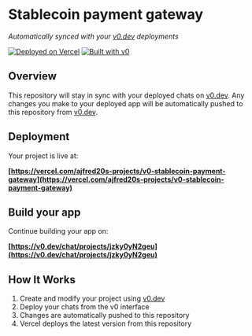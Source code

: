 # Stablecoin payment gateway

*Automatically synced with your [v0.dev](https://v0.dev) deployments*

[![Deployed on Vercel](https://img.shields.io/badge/Deployed%20on-Vercel-black?style=for-the-badge&logo=vercel)](https://vercel.com/ajfred20s-projects/v0-stablecoin-payment-gateway)
[![Built with v0](https://img.shields.io/badge/Built%20with-v0.dev-black?style=for-the-badge)](https://v0.dev/chat/projects/jzky0yN2geu)

## Overview

This repository will stay in sync with your deployed chats on [v0.dev](https://v0.dev).
Any changes you make to your deployed app will be automatically pushed to this repository from [v0.dev](https://v0.dev).

## Deployment

Your project is live at:

**[https://vercel.com/ajfred20s-projects/v0-stablecoin-payment-gateway](https://vercel.com/ajfred20s-projects/v0-stablecoin-payment-gateway)**

## Build your app

Continue building your app on:

**[https://v0.dev/chat/projects/jzky0yN2geu](https://v0.dev/chat/projects/jzky0yN2geu)**

## How It Works

1. Create and modify your project using [v0.dev](https://v0.dev)
2. Deploy your chats from the v0 interface
3. Changes are automatically pushed to this repository
4. Vercel deploys the latest version from this repository